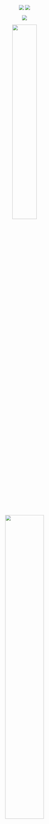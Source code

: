 <p align = "center">
<img src = "https://github-readme-stats.vercel.app/api?username=GrassyUnknown&show_icons=true&theme=tokyonight&line_height=27">
<img src = "https://github-readme-stats.vercel.app/api/top-langs/?username=GrassyUnknown&theme=radical">
</p>
<p align = "center">
<img src = "https://github-profile-trophy.vercel.app/?username=GrassyUnknown&theme=juicyfresh&rank=-?" >
</p>
<p align = "center">
<img width = "40%" src = "https://i0.hdslb.com/bfs/new_dyn/d062551ab79f94ed3f23dd2619699ead17555975.jpg" >
</p>
<p align = "center">
<img width = "50%" src = "https://i2.hdslb.com/bfs/new_dyn/a32818259b3acf330b0338be995fa29e20455752.gif@1000w_772h.avif">
</p>
